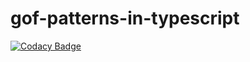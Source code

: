# gof-patterns-in-typescript
[![Codacy Badge](https://api.codacy.com/project/badge/Grade/0dcfc038cca248e4b6a2e46562cdb2c7)](https://app.codacy.com/gh/KN-develop/gof-patterns-in-typescript?utm_source=github.com&utm_medium=referral&utm_content=KN-develop/gof-patterns-in-typescript&utm_campaign=Badge_Grade_Settings)